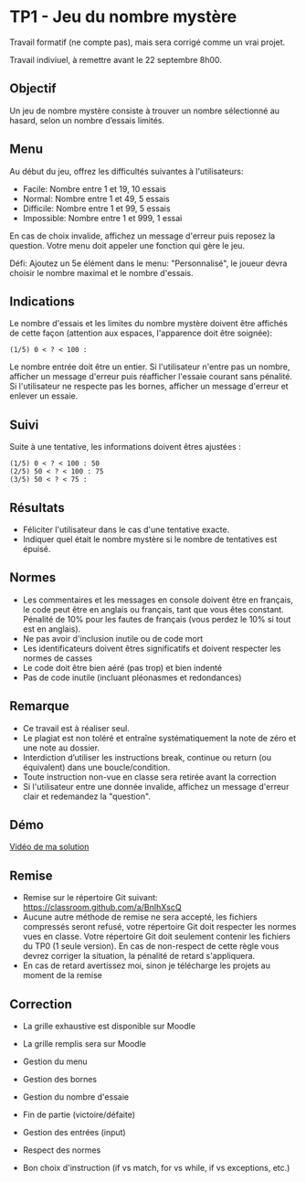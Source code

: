 # TP1 - Jeu du nombre mystère

Travail formatif (ne compte pas), mais sera corrigé comme un vrai projet.

Travail indiviuel, à remettre avant le 22 septembre 8h00.

## Objectif

Un jeu de nombre mystère consiste à trouver un nombre sélectionné au hasard, selon un nombre d’essais limités.

## Menu

Au début du jeu, offrez les difficultés suivantes à l'utilisateurs:

 * Facile: Nombre entre 1 et 19, 10 essais
 * Normal: Nombre entre 1 et 49, 5 essais
 * Difficile: Nombre entre 1 et 99, 5 essais
 * Impossible: Nombre entre 1 et 999, 1 essai

En cas de choix invalide, affichez un message d'erreur puis reposez la question. Votre menu doit appeler une fonction qui gère le jeu.

Défi: Ajoutez un 5e élément dans le menu: "Personnalisé", le joueur devra choisir le nombre maximal et le nombre d'essais.

## Indications

Le nombre d'essais et les limites du nombre mystère doivent être affichés de cette façon (attention aux espaces, l'apparence doit être soignée):

```
(1/5) 0 < ? < 100 :
```

Le nombre entrée doit être un entier. Si l'utilisateur n'entre pas un nombre, afficher un message d'erreur puis réafficher l'essaie courant sans pénalité. Si l'utilisateur ne respecte pas les bornes, afficher un message d'erreur et enlever un essaie.

## Suivi

Suite à une tentative, les informations doivent êtres ajustées :

```
(1/5) 0 < ? < 100 : 50
(2/5) 50 < ? < 100 : 75
(3/5) 50 < ? < 75 : 
```

## Résultats 

 * Féliciter l'utilisateur dans le cas d'une tentative exacte.
 * Indiquer quel était le nombre mystère si le nombre de tentatives est épuisé.

## Normes

 * Les commentaires et les messages en console doivent être en français, le code peut être en anglais ou français, tant que vous êtes constant. Pénalité de 10% pour les fautes de français (vous perdez le 10% si tout est en anglais).
 * Ne pas avoir d'inclusion inutile ou de code mort
 * Les identificateurs doivent êtres significatifs et doivent respecter les normes de casses
 * Le code doit être bien aéré (pas trop) et bien indenté
 * Pas de code inutile (incluant pléonasmes et redondances)

## Remarque 

 * Ce travail est à réaliser seul. 
 * Le plagiat est non toléré et entraîne systématiquement la note de zéro et une note au dossier.
 * Interdiction d’utiliser les instructions break, continue ou return (ou équivalent) dans une boucle/condition.
 * Toute instruction non-vue en classe sera retirée avant la correction
 * Si l'utilisateur entre une donnée invalide, affichez un message d'erreur clair et redemandez la "question".

## Démo

[Vidéo de ma solution](../imgs/tps/tp1.mp4)

## Remise 

 * Remise sur le répertoire Git suivant: https://classroom.github.com/a/BnIhXscQ
 * Aucune autre méthode de remise ne sera accepté, les fichiers compressés seront refusé, votre répertoire Git doit respecter les normes vues en classe. Votre répertoire Git doit seulement contenir les fichiers du TP0 (1 seule version). En cas de non-respect de cette règle vous devrez corriger la situation, la pénalité de retard s'appliquera.
 * En cas de retard avertissez moi, sinon je télécharge les projets au moment de la remise

## Correction

 * La grille exhaustive est disponible sur Moodle
 * La grille remplis sera sur Moodle

 * Gestion du menu
 * Gestion des bornes
 * Gestion du nombre d'essaie
 * Fin de partie (victoire/défaite)
 * Gestion des entrées (input)
 * Respect des normes
 * Bon choix d'instruction (if vs match, for vs while, if vs exceptions, etc.)